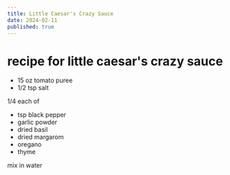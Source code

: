 ```yaml
---
title: Little Caesar's Crazy Sauce
date: 2024-02-11
published: true
---
```


# recipe for little caesar's crazy sauce

* 15 oz tomato puree
* 1/2 tsp salt

1/4 each of 
* tsp black pepper
* garlic powder
* dried basil
* dried margarom
* oregano 
* thyme 

mix in water 
